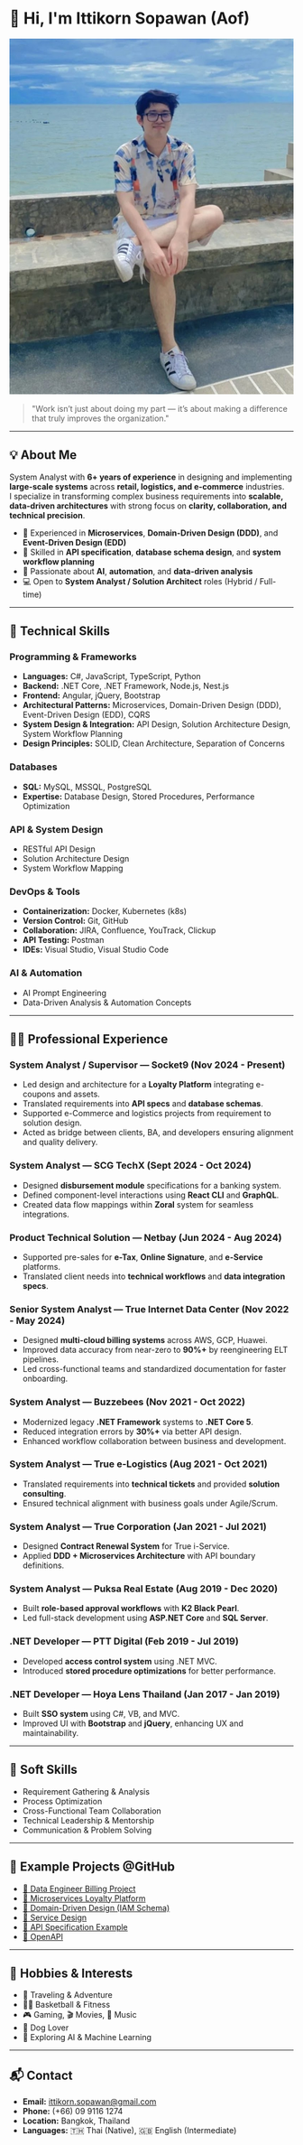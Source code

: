# 👋 Hi, I'm Ittikorn Sopawan (Aof)

![Profile Picture](/img/profile.jpg)

> "Work isn’t just about doing my part — it’s about making a difference that truly improves the organization."

---

## 💡 About Me
System Analyst with **6+ years of experience** in designing and implementing **large-scale systems** across **retail, logistics, and e-commerce** industries.  
I specialize in transforming complex business requirements into **scalable, data-driven architectures** with strong focus on **clarity, collaboration, and technical precision**.

- 🎯 Experienced in **Microservices**, **Domain-Driven Design (DDD)**, and **Event-Driven Design (EDD)**
- 🧩 Skilled in **API specification**, **database schema design**, and **system workflow planning**
- 🧠 Passionate about **AI**, **automation**, and **data-driven analysis**
- 💻 Open to **System Analyst / Solution Architect** roles (Hybrid / Full-time)

---

## 🧰 Technical Skills

### Programming & Frameworks
- **Languages:** C#, JavaScript, TypeScript, Python  
- **Backend:** .NET Core, .NET Framework, Node.js, Nest.js  
- **Frontend:** Angular, jQuery, Bootstrap  
- **Architectural Patterns:** Microservices, Domain-Driven Design (DDD), Event-Driven Design (EDD), CQRS  
- **System Design & Integration:** API Design, Solution Architecture Design, System Workflow Planning  
- **Design Principles:** SOLID, Clean Architecture, Separation of Concerns  

### Databases
- **SQL:** MySQL, MSSQL, PostgreSQL  
- **Expertise:** Database Design, Stored Procedures, Performance Optimization  

### API & System Design
- RESTful API Design  
- Solution Architecture Design  
- System Workflow Mapping  

### DevOps & Tools
- **Containerization:** Docker, Kubernetes (k8s)
- **Version Control:** Git, GitHub 
- **Collaboration:** JIRA, Confluence, YouTrack, Clickup
- **API Testing:** Postman
- **IDEs:** Visual Studio, Visual Studio Code

### AI & Automation
- AI Prompt Engineering  
- Data-Driven Analysis & Automation Concepts  

---

## 🧑‍💼 Professional Experience

### **System Analyst / Supervisor** — Socket9 (Nov 2024 - Present)
- Led design and architecture for a **Loyalty Platform** integrating e-coupons and assets.  
- Translated requirements into **API specs** and **database schemas**.  
- Supported e-Commerce and logistics projects from requirement to solution design.  
- Acted as bridge between clients, BA, and developers ensuring alignment and quality delivery.

### **System Analyst** — SCG TechX (Sept 2024 - Oct 2024)
- Designed **disbursement module** specifications for a banking system.  
- Defined component-level interactions using **React CLI** and **GraphQL**.  
- Created data flow mappings within **Zoral** system for seamless integrations.

### **Product Technical Solution** — Netbay (Jun 2024 - Aug 2024)
- Supported pre-sales for **e-Tax**, **Online Signature**, and **e-Service** platforms.  
- Translated client needs into **technical workflows** and **data integration specs**.

### **Senior System Analyst** — True Internet Data Center (Nov 2022 - May 2024)
- Designed **multi-cloud billing systems** across AWS, GCP, Huawei.  
- Improved data accuracy from near-zero to **90%+** by reengineering ELT pipelines.  
- Led cross-functional teams and standardized documentation for faster onboarding.

### **System Analyst** — Buzzebees (Nov 2021 - Oct 2022)
- Modernized legacy **.NET Framework** systems to **.NET Core 5**.  
- Reduced integration errors by **30%+** via better API design.  
- Enhanced workflow collaboration between business and development.

### **System Analyst** — True e-Logistics (Aug 2021 - Oct 2021)
- Translated requirements into **technical tickets** and provided **solution consulting**.  
- Ensured technical alignment with business goals under Agile/Scrum.

### **System Analyst** — True Corporation (Jan 2021 - Jul 2021)
- Designed **Contract Renewal System** for True i-Service.  
- Applied **DDD + Microservices Architecture** with API boundary definitions.

### **System Analyst** — Puksa Real Estate (Aug 2019 - Dec 2020)
- Built **role-based approval workflows** with **K2 Black Pearl**.  
- Led full-stack development using **ASP.NET Core** and **SQL Server**.

### **.NET Developer** — PTT Digital (Feb 2019 - Jul 2019)
- Developed **access control system** using .NET MVC.  
- Introduced **stored procedure optimizations** for better performance.

### **.NET Developer** — Hoya Lens Thailand (Jan 2017 - Jan 2019)
- Built **SSO system** using C#, VB, and MVC.  
- Improved UI with **Bootstrap** and **jQuery**, enhancing UX and maintainability.

---

## 🧠 Soft Skills
- Requirement Gathering & Analysis  
- Process Optimization  
- Cross-Functional Team Collaboration  
- Technical Leadership & Mentorship  
- Communication & Problem Solving  

---

## 🧩 Example Projects @GitHub
- [🧾 Data Engineer Billing Project](https://github.com/ittikornsopawan/data-engineer-billing-project)  
- [🎯 Microservices Loyalty Platform](https://github.com/ittikornsopawan/microservices-loyalty-platform)  
- [🧱 Domain-Driven Design (IAM Schema)](https://github.com/ittikornsopawan/domain-driven-design-cqrs-architecture/blob/main/Service-Design/IAM-Schema.md)  
- [📑 Service Design](https://github.com/ittikornsopawan/domain-driven-design-cqrs-architecture/blob/main/Service-Design/IAM.md)
- [📘 API Specification Example](https://github.com/ittikornsopawan/example-specification/blob/main/api-spec.md)
- [📘 OpenAPI](https://github.com/ittikornsopawan/domain-driven-design-cqrs-architecture/blob/main/Service-Design/IAM-OpenAPI.json)

---

## 🏀 Hobbies & Interests
- 🧭 Traveling & Adventure  
- 🏋️‍♂️ Basketball & Fitness  
- 🎮 Gaming, 🎬 Movies, 🎵 Music  
- 🐶 Dog Lover  
- 🤖 Exploring AI & Machine Learning  

---

## 📬 Contact
- **Email:** [ittikorn.sopawan@gmail.com](mailto:ittikorn.sopawan@gmail.com)  
- **Phone:** (+66) 09 9116 1274  
- **Location:** Bangkok, Thailand  
- **Languages:** 🇹🇭 Thai (Native), 🇬🇧 English (Intermediate)

